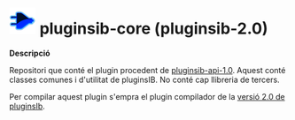 # ![Logo](https://github.com/GovernIB/maven/raw/binaris/pluginsib/projectinfo_Attachments/icon.jpg) pluginsib-core  (pluginsib-2.0)

**Descripció**

Repositori que conté el plugin procedent de [pluginsib-api-1.0](https://github.com/GovernIB/pluginsib/tree/pluginsib-1.0/plugins-api). Aquest conté classes comunes i d'utilitat de pluginsIB. No conté cap llibreria de tercers. 

Per compilar aquest plugin s'empra el plugin compilador de la [versió 2.0 de pluginsIb](https://github.com/GovernIB/pluginsib/tree/pluginsib-2.0).
